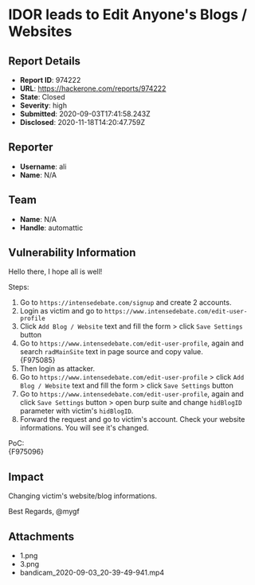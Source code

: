 # IDOR leads to Edit Anyone's Blogs / Websites

## Report Details
- **Report ID**: 974222
- **URL**: https://hackerone.com/reports/974222
- **State**: Closed
- **Severity**: high
- **Submitted**: 2020-09-03T17:41:58.243Z
- **Disclosed**: 2020-11-18T14:20:47.759Z

## Reporter
- **Username**: ali
- **Name**: N/A

## Team
- **Name**: N/A
- **Handle**: automattic

## Vulnerability Information
Hello there,
I hope all is well!

Steps:
1. Go to `https://intensedebate.com/signup` and create 2 accounts.
2. Login as victim and go to `https://www.intensedebate.com/edit-user-profile`
3. Click `Add Blog / Website` text and fill the form > click `Save Settings` button
4. Go to `https://www.intensedebate.com/edit-user-profile`, again and search `radMainSite` text in page source and copy value.   
{F975085}
5. Then login as attacker.
6. Go to `https://www.intensedebate.com/edit-user-profile` > click `Add Blog / Website` text and fill the form > click `Save Settings` button
7. Go to `https://www.intensedebate.com/edit-user-profile`, again and click `Save Settings` button > open burp suite and change `hidBlogID` parameter with victim's `hidBlogID`.
8. Forward the request and go to victim's account. Check your website informations. You will see it's changed.

PoC:   
{F975096}

## Impact

Changing victim's website/blog informations.

Best Regards,
@mygf

## Attachments
- 1.png
- 3.png
- bandicam_2020-09-03_20-39-49-941.mp4
